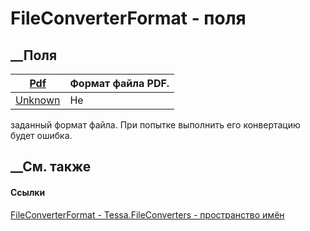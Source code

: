 # FileConverterFormat - поля
##  __Поля
[Pdf](F_Tessa_FileConverters_FileConverterFormat_Pdf.htm)|  Формат файла PDF.  
---|---  
[Unknown](F_Tessa_FileConverters_FileConverterFormat_Unknown.htm)|  Не
заданный формат файла. При попытке выполнить его конвертацию будет ошибка.  
## __См. также
#### Ссылки
[FileConverterFormat - ](T_Tessa_FileConverters_FileConverterFormat.htm)
[Tessa.FileConverters - пространство имён](N_Tessa_FileConverters.htm)
